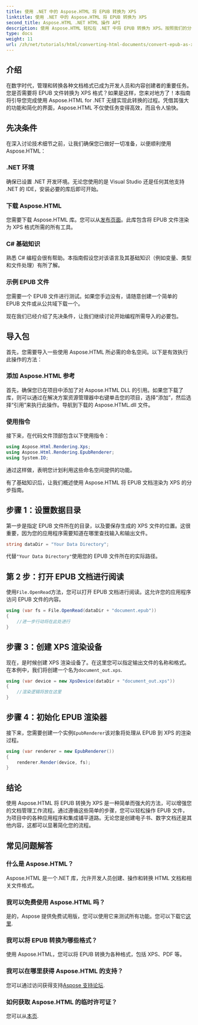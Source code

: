 ```yaml
---
title: 使用 .NET 中的 Aspose.HTML 将 EPUB 转换为 XPS
linktitle: 使用 .NET 中的 Aspose.HTML 将 EPUB 转换为 XPS
second_title: Aspose.HTML .NET HTML 操作 API
description: 使用 Aspose.HTML 轻松在 .NET 中将 EPUB 转换为 XPS。按照我们的分步指南进行无缝文档渲染。
type: docs
weight: 11
url: /zh/net/tutorials/html/converting-html-documents/convert-epub-as-xps/
---
```

## 介绍

在数字时代，管理和转换各种文档格式已成为开发人员和内容创建者的重要任务。您是否需要将 EPUB 文件转换为 XPS 格式？如果是这样，您来对地方了！本指南将引导您完成使用 Aspose.HTML for .NET 无缝实现此转换的过程。凭借其强大的功能和简化的界面，Aspose.HTML 不仅使任务变得高效，而且令人愉快。

## 先决条件

在深入讨论技术细节之前，让我们确保您已做好一切准备，以便顺利使用 Aspose.HTML：

### .NET 环境
确保已设置 .NET 开发环境。无论您使用的是 Visual Studio 还是任何其他支持 .NET 的 IDE，安装必要的库后即可开始。

### 下载 Aspose.HTML
您需要下载 Aspose.HTML 库。您可以从[发布页面](https://releases.aspose.com/html/net/)。此库包含将 EPUB 文件渲染为 XPS 格式所需的所有工具。

### C# 基础知识
熟悉 C# 编程会很有帮助。本指南假设您对该语言及其基础知识（例如变量、类型和文件处理）有所了解。

### 示例 EPUB 文件
您需要一个 EPUB 文件进行测试。如果您手边没有，请随意创建一个简单的 EPUB 文件或从公共域下载一个。

现在我们已经介绍了先决条件，让我们继续讨论开始编程所需导入的必要包。

## 导入包

首先，您需要导入一些使用 Aspose.HTML 所必需的命名空间。以下是有效执行此操作的方法：

### 添加 Aspose.HTML 参考
首先，确保您已在项目中添加了对 Aspose.HTML DLL 的引用。如果您下载了库，则可以通过在解决方案资源管理器中右键单击您的项目，选择“添加”，然后选择“引用”来执行此操作。导航到下载的 Aspose.HTML.dll 文件。

### 使用指令
接下来，在代码文件顶部包含以下使用指令：

```csharp
using Aspose.Html.Rendering.Xps;
using Aspose.Html.Rendering.EpubRenderer;
using System.IO;
```

通过这样做，表明您计划利用这些命名空间提供的功能。

有了基础知识后，让我们概述使用 Aspose.HTML 将 EPUB 文档渲染为 XPS 的分步指南。

## 步骤 1：设置数据目录

第一步是指定 EPUB 文件所在的目录，以及要保存生成的 XPS 文件的位置。这很重要，因为您的应用程序需要知道在哪里查找输入和输出文件。

```csharp
string dataDir = "Your Data Directory";
```

代替`"Your Data Directory"`使用您的 EPUB 文件所在的实际路径。

## 第 2 步：打开 EPUB 文档进行阅读

使用`File.OpenRead`方法，您可以打开 EPUB 文档进行阅读。这允许您的应用程序访问 EPUB 文件的内容。

```csharp
using (var fs = File.OpenRead(dataDir + "document.epub"))
{
    //进一步行动将在此处进行
}
```

## 步骤 3：创建 XPS 渲染设备

现在，是时候创建 XPS 渲染设备了。在这里您可以指定输出文件的名称和格式。在本例中，我们将创建一个名为`document_out.xps`.

```csharp
using (var device = new XpsDevice(dataDir + "document_out.xps"))
{
    //渲染逻辑将放在这里
}
```

## 步骤 4：初始化 EPUB 渲染器

接下来，您需要创建一个实例`EpubRenderer`该对象将处理从 EPUB 到 XPS 的渲染过程。

```csharp
using (var renderer = new EpubRenderer())
{
    renderer.Render(device, fs);
}
```

## 结论

使用 Aspose.HTML 将 EPUB 转换为 XPS 是一种简单而强大的方法，可以增强您的文档管理工作流程。通过遵循这些简单的步骤，您可以轻松操作 EPUB 文件，为项目中的各种应用程序和集成铺平道路。无论您是创建电子书、数字文档还是其他内容，这都可以显著简化您的流程。 

## 常见问题解答

### 什么是 Aspose.HTML？
Aspose.HTML 是一个.NET 库，允许开发人员创建、操作和转换 HTML 文档和相关文件格式。

### 我可以免费使用 Aspose.HTML 吗？
是的，Aspose 提供免费试用版，您可以使用它来测试所有功能。您可以下载它[这里](https://releases.aspose.com/).

### 我可以将 EPUB 转换为哪些格式？
使用 Aspose.HTML，您可以将 EPUB 转换为各种格式，包括 XPS、PDF 等。

### 我可以在哪里获得 Aspose.HTML 的支持？
您可以通过访问获得支持[Aspose 支持论坛](https://forum.aspose.com/c/html/29).

### 如何获取 Aspose.HTML 的临时许可证？
您可以从[本页](https://purchase.conholdate.com/temporary-license/).
